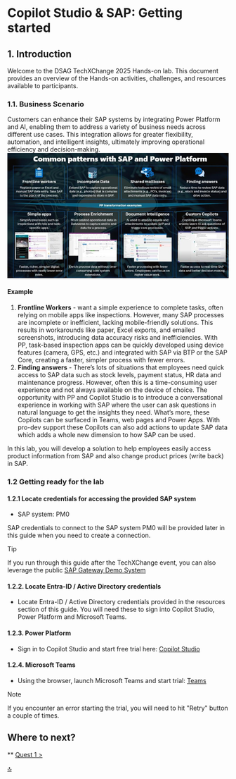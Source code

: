 # Copilot Studio & SAP: Getting started
## 1. Introduction
Welcome to the DSAG TechXChange 2025 Hands-on lab. This document provides an overview of the Hands-on activities, challenges, and resources available to participants.

### 1.1. Business Scenario
Customers can enhance their SAP systems by integrating Power Platform and AI, enabling them to address a variety of business needs across different use cases. This integration allows for greater flexibility, automation, and intelligent insights, ultimately improving operational efficiency and decision-making.
![Common Patterns](images/CommonPatternsWithSAPandPowerPlatform.jpg)
 
#### Example
1.	**Frontline Workers** - want a simple experience to complete tasks, often relying on mobile apps like inspections. However, many SAP processes are incomplete or inefficient, lacking mobile-friendly solutions. This results in workarounds like paper, Excel exports, and emailed screenshots, introducing data accuracy risks and inefficiencies. With PP, task-based inspection apps can be quickly developed using device features (camera, GPS, etc.) and integrated with SAP via BTP or the SAP Core, creating a faster, simpler process with fewer errors.
2.	**Finding answers** - There’s lots of situations that employees need quick access to SAP data such as stock levels, payment status, HR data and maintenance progress. However, often this is a time-consuming user experience and not always available on the device of choice. The opportunity with PP and Copilot Studio is to introduce a conversational experience in working with SAP where the user can ask questions in natural language to get the insights they need. What’s more, these Copilots can be surfaced in Teams, web pages and Power Apps. With pro-dev support these Copilots can also add actions to update SAP data which adds a whole new dimension to how SAP can be used.


In this lab, you will develop a solution to help employees easily access product information from SAP and also change product prices (write back) in SAP.

### 1.2 Getting ready for the lab
#### 1.2.1 Locate credentials for accessing the provided SAP system
* SAP system: PM0 

SAP credentials to connect to the SAP system PM0 will be provided later in this guide when you need to create a connection.

> [!Tip] 
> If you run through this guide after the TechXChange event, you can also leverage the public [SAP Gateway Demo System](https://developers.sap.com/tutorials/gateway-demo-signup..html) 

#### 1.2.2. Locate Entra-ID / Active Directory credentials
* Locate Entra-ID / Active Directory credentials provided in the resources section of this guide. You will need these to sign into Copilot Studio, Power Platform and Microsoft Teams.

#### 1.2.3. Power Platform
* Sign in to Copilot Studio and start free trial here:
[Copilot Studio](https://copilotstudio.microsoft.com/)

#### 1.2.4. Microsoft Teams
* Using the browser, launch Microsoft Teams and start trial:
[Teams](https://teams.microsoft.com/v2/)

> [!Note]
> If you encounter an error starting the trial, you will need to hit "Retry" button a couple of times.
 


## Where to next?

** [ Quest 1 >](student/Quest1.md)

[🔝](#)